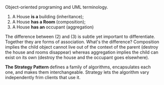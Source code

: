Object-oriented programing and UML terminology.
1. A House <b> is a </b> building (inheritance);
2. A House <b> has a Room </b> (composition);
3. A House <b> has an </b> occupant (aggregation)

The difference between (2) and (3) is subtle yet important to differentiate. Together they are forms of association. What's the difference? Composition implies the child object cannot live out of the context of the parent (destroy the house and rooms disappear) whereas aggregation implies the child can exist on its own (destroy the house and the occupant goes elsewhere).

<b> The Strategy Pattern </b> defines a family of algorithms, encapsulates each one, and makes them interchangeable. Strategy lets the algorithm vary independently frim clients that use it.
